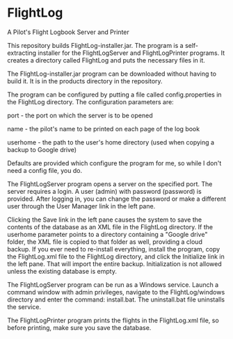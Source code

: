 # FlightLog
A Pilot's Flight Logbook Server and Printer

This repository builds FlightLog-installer.jar. The program is a self-extracting installer for the FlightLogServer and FlightLogPrinter programs. It creates a directory called FlightLog and puts the necessary files in it.

The FlightLog-installer.jar program can be downloaded without having to build it. It is in the products directory in the repository.

The program can be configured by putting a file called config.properties in the FlightLog directory. The configuration parameters are:

port - the port on which the server is to be opened

name - the pilot's name to be printed on each page of the log book

userhome - the path to the user's home directory (used when copying a backup to Google drive)

Defaults are provided which configure the program for me, so while I don't need a config file, you do.

The FlightLogServer program opens a server on the specified port. The server requires a login. A user (admin) with password (password) is provided. After logging in, you can change the password or make a different user through the User Manager link in the left pane.

Clicking the Save link in the left pane causes the system to save the contents of the database as an XML file in the FlightLog directory. If the userhome parameter points to a directory containing a "Google drive" folder, the XML file is copied to that folder as well, providing a cloud backup. If you ever need to re-install everything, install the program, copy the FlightLog.xml file to the FlightLog directory, and click the Initialize link in the left pane. That will import the entire backup. Initialization is not allowed unless the existing database is empty.

The FlightLogServer program can be run as a Windows service. Launch a command window with admin privileges, navigate to the FlightLog/windows directory and enter the command: install.bat. The uninstall.bat file uninstalls the service.

The FlightLogPrinter program prints the flights in the FlightLog.xml file, so before printing, make sure you save the database.

